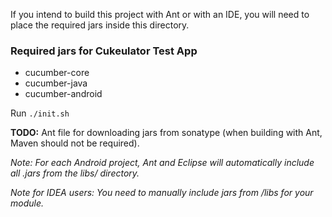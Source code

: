 If you intend to build this project with Ant or with an IDE,
you will need to place the required jars inside this directory.

### Required jars for Cukeulator Test App
* cucumber-core
* cucumber-java
* cucumber-android

Run `./init.sh`

**TODO:** Ant file for downloading jars from sonatype (when building with Ant, Maven should not be required).

*Note: For each Android project, Ant and Eclipse will automatically include all .jars from the libs/ directory.*

*Note for IDEA users: You need to manually include jars from /libs for your module.*
